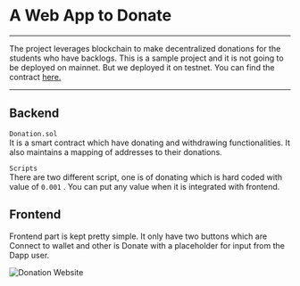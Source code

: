 <h1> A Web App to Donate </h1>
<hr>
<p>The project leverages blockchain to make decentralized donations for the students who have backlogs. This is a sample project and 
it is not going to be deployed on mainnet. But we deployed it on testnet. You can find the contract <a href="https://mumbai.polygonscan.com/address/0xb9aC3D271D01D31DE416F120aB02934C3CfE625D">here.</a></p>

<hr>

<h2> Backend </h2>

```Donation.sol```<br>
It is a smart contract which have donating and withdrawing functionalities. It also maintains a mapping of addresses to their donations.

```Scripts``` <br>
There are two different script, one is of donating which is hard coded with value of ```0.001``` . You can put any value when it is integrated with 
frontend.

<h2> Frontend </h2>
<p>Frontend part is kept pretty simple. It only have two buttons which are Connect to wallet and other is Donate with a placeholder for input
from the Dapp user.</p>

<img src="https://github.com/Noveleader/Donate/assets/91677627/a973c96d-3e42-4139-ab68-c8ab4846afa7" alt="Donation Website" width="auto" height="auto">

